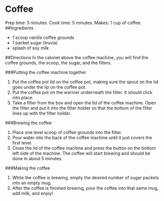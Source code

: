 # Coffee
Prep time: 5 minutes. Cook time: 5 minutes. Makes: 1 cup of coffee.
##Ingredients
* 1 scoop vanilla coffee grounds
* 1 packet sugar (truvia)
* splash of soy milk

##Directions
In the cabinet above the coffee machine, you will find the coffee grounds, the scoop, the sugar, and the filters.

###Putting the coffee machine together
1. Put the coffee pot lid on the coffee pot, making sure the spout on the lid goes under the lip on the coffee pot. 
1. Put the coffee pot on the warmer underneath the filter. It should click into place.
1. Take a filter from the box and open the lid of the coffee machine. Open the filter and put it into the filter holder so that the bottom of the filter lines up with the filter holder.

###Brewing the coffee
1. Place one level scoop of coffee grounds into the filter.
1. Pour water into the back of the coffee machine until it just covers the first level.
1. Close the lid of the coffee machine and press the button on the bottom left side of the machine. The coffee will start brewing and should be done in about 5 minutes.

###Making the coffee
1. While the coffee is brewing, empty the desired number of sugar packets into an empty mug. 
1. After the coffee is finished brewing, pour the coffee into that same mug, add milk, and enjoy!
